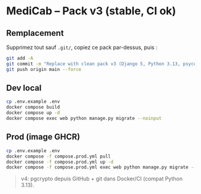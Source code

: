 # MediCab – Pack v3 (stable, CI ok)

## Remplacement
Supprimez tout sauf `.git/`, copiez ce pack par-dessus, puis :
```bash
git add -A
git commit -m "Replace with clean pack v3 (Django 5, Python 3.13, psycopg 3.1.19, pgcrypto 2.10)"
git push origin main --force
```

## Dev local
```bash
cp .env.example .env
docker compose build
docker compose up -d
docker compose exec web python manage.py migrate --noinput
```

## Prod (image GHCR)
```bash
cp .env.example .env
docker compose -f compose.prod.yml pull
docker compose -f compose.prod.yml up -d
docker compose -f compose.prod.yml exec web python manage.py migrate --noinput
```

> v4: pgcrypto depuis GitHub + git dans Docker/CI (compat Python 3.13).

